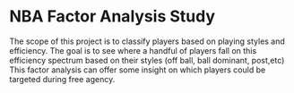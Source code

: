 # NBA Factor Analysis Study
The scope of this project is to classify players based on playing styles and efficiency. The goal is to see where a handful of players fall on this efficiency spectrum based on their styles (off ball, ball dominant, post,etc) This factor analysis can offer some insight on which players could be targeted during free agency.
